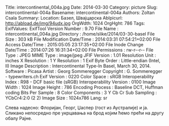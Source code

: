 Title: intercontinental_004a.jpg
Date: 2014-03-30
Category: picture
Slug: intercontinental-004a
Basename: intercontinental-004a
Authors: Zoltan Csala
Summary:
Location: Базел, Швајцарска
Ablpicurl: http://abload.de/img/94udx.jpg
OrgWdth: 1024
OrgHght: 786
Tags:
ExifValues: ExifTool Version Number : 9.70
            File Name : intercontinental_004a.jpg
            Directory : /home/slike/2014/03-30-basel
            File Size : 303 kB
            File Modification Date/Time : 2014:03:31 07:54:21+02:00
            File Access Date/Time : 2015:05:05 23:17:35+02:00
            File Inode Change Date/Time : 2014:07:26 16:31:34+02:00
            File Permissions : rw-r--r--
            File Type : JPEG
            MIME Type : image/jpeg
            JFIF Version : 1.01
            Resolution Unit : inches
            X Resolution : 1
            Y Resolution : 1
            Exif Byte Order : Little-endian (Intel, II)
            Image Description : Intercontinental Type-In Basel, March 30, 2014.
            Software : Picasa
            Artist : Georg Sommeregger
            Copyright : G. Sommeregger - typewriters.ch
            Exif Version : 0220
            Color Space : sRGB
            Interoperability Index : R98 - DCF basic file (sRGB)
            Interoperability Version : 0100
            Image Width : 1024
            Image Height : 786
            Encoding Process : Baseline DCT, Huffman coding
            Bits Per Sample : 8
            Color Components : 3
            Y Cb Cr Sub Sampling : YCbCr4:2:0 (2 2)
            Image Size : 1024x786
Lang: sr

Слева надесно: Флоријан, Георг, Џаспер (гост из Аустралије) и ја. Сликано непосредно пре укрцавања на брод којим ћемо прећи на другу обалу Рајне.
